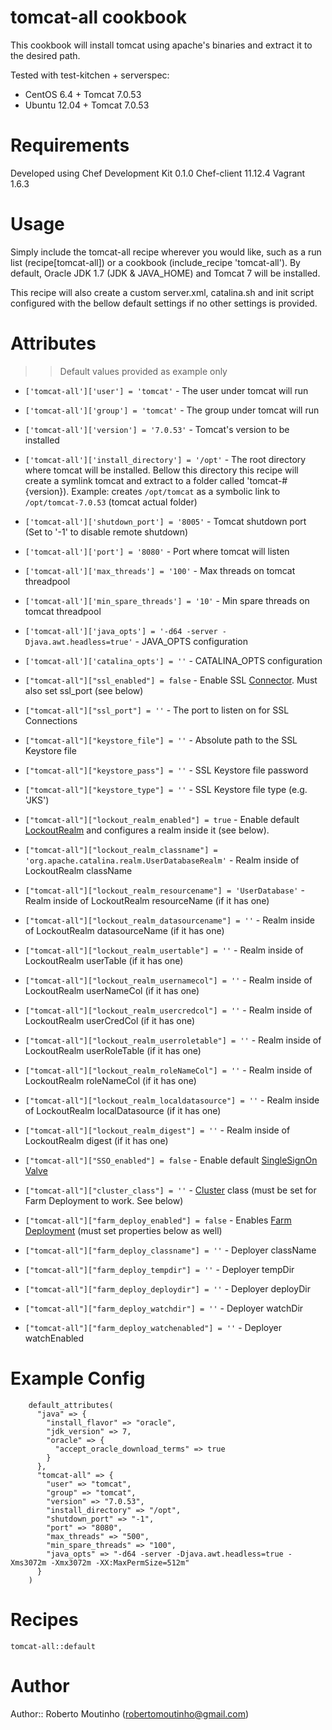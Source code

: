 # tomcat-all cookbook

This cookbook will install tomcat using apache's binaries and extract it to the desired path.

Tested with test-kitchen + serverspec:

- CentOS 6.4 + Tomcat 7.0.53
- Ubuntu 12.04 + Tomcat 7.0.53

# Requirements

Developed using
	Chef Development Kit 0.1.0
	Chef-client 11.12.4
	Vagrant 1.6.3

# Usage

Simply include the tomcat-all recipe wherever you would like, such as a run
list (recipe[tomcat-all]) or a cookbook (include_recipe 'tomcat-all').
By default, Oracle JDK 1.7 (JDK & JAVA_HOME) and Tomcat 7 will be installed.

This recipe will also create a custom server.xml, catalina.sh and init script
configured with the bellow default settings if no other settings is provided.

# Attributes

>> Default values provided as example only

* `['tomcat-all']['user'] = 'tomcat'` - The user under tomcat will run

* `['tomcat-all']['group'] = 'tomcat'` - The group under tomcat will run

* `['tomcat-all']['version'] = '7.0.53'` - Tomcat's version to be installed

* `['tomcat-all']['install_directory'] = '/opt'` - The root directory where tomcat will be installed.
 Bellow this directory this recipe will create a symlink tomcat and extract to a folder called 'tomcat-#{version}).
 Example: creates `/opt/tomcat` as a symbolic link to `/opt/tomcat-7.0.53` (tomcat actual folder)

* `['tomcat-all']['shutdown_port'] = '8005'` - Tomcat shutdown port (Set to '-1' to disable remote shutdown)

* `['tomcat-all']['port'] = '8080'` - Port where tomcat will listen

* `['tomcat-all']['max_threads'] = '100'` - Max threads on tomcat threadpool

* `['tomcat-all']['min_spare_threads'] = '10'` - Min spare threads on tomcat threadpool

* `['tomcat-all']['java_opts'] = '-d64 -server -Djava.awt.headless=true'` - JAVA_OPTS configuration

* `['tomcat-all']['catalina_opts'] = ''` - CATALINA_OPTS configuration

* `["tomcat-all"]["ssl_enabled"] = false` - Enable SSL [Connector](http://tomcat.apache.org/tomcat-7.0-doc/config/http.html). Must also set ssl_port (see below)

* `["tomcat-all"]["ssl_port"] = ''` - The port to listen on for SSL Connections

* `["tomcat-all"]["keystore_file"] = ''` - Absolute path to the SSL Keystore file

* `["tomcat-all"]["keystore_pass"] = ''` - SSL Keystore file password

* `["tomcat-all"]["keystore_type"] = ''` - SSL Keystore file type (e.g. 'JKS')

* `["tomcat-all"]["lockout_realm_enabled"] = true` - Enable default [LockoutRealm](http://tomcat.apache.org/tomcat-7.0-doc/config/realm.html#LockOut_Realm_-_org.apache.catalina.realm.LockOutRealm) and configures a realm inside it (see below).

* `["tomcat-all"]["lockout_realm_classname"] = 'org.apache.catalina.realm.UserDatabaseRealm'` - Realm inside of LockoutRealm className

* `["tomcat-all"]["lockout_realm_resourcename"] = 'UserDatabase'` - Realm inside of LockoutRealm resourceName (if it has one)

* `["tomcat-all"]["lockout_realm_datasourcename"] = ''` - Realm inside of LockoutRealm datasourceName (if it has one)

* `["tomcat-all"]["lockout_realm_usertable"] = ''` - Realm inside of LockoutRealm userTable (if it has one)

* `["tomcat-all"]["lockout_realm_usernamecol"] = ''` - Realm inside of LockoutRealm userNameCol (if it has one)

* `["tomcat-all"]["lockout_realm_usercredcol"] = ''` - Realm inside of LockoutRealm userCredCol (if it has one)

* `["tomcat-all"]["lockout_realm_userroletable"] = ''` - Realm inside of LockoutRealm userRoleTable (if it has one)

* `["tomcat-all"]["lockout_realm_roleNameCol"] = ''` - Realm inside of LockoutRealm roleNameCol (if it has one)

* `["tomcat-all"]["lockout_realm_localdatasource"] = ''` - Realm inside of LockoutRealm localDatasource (if it has one)

* `["tomcat-all"]["lockout_realm_digest"] = ''` - Realm inside of LockoutRealm digest (if it has one)

* `["tomcat-all"]["SSO_enabled"] = false` - Enable default [SingleSignOn Valve](http://tomcat.apache.org/tomcat-7.0-doc/config/valve.html#Single_Sign_On_Valve)

* `["tomcat-all"]["cluster_class"] = ''` - [Cluster](http://tomcat.apache.org/tomcat-7.0-doc/config/cluster.html) class (must be set for Farm Deployment to work. See below)

* `["tomcat-all"]["farm_deploy_enabled"] = false` - Enables [Farm Deployment](http://tomcat.apache.org/tomcat-7.0-doc/config/cluster-deployer.html) (must set properties below as well)

* `["tomcat-all"]["farm_deploy_classname"] = ''` - Deployer className

* `["tomcat-all"]["farm_deploy_tempdir"] = ''` - Deployer tempDir

* `["tomcat-all"]["farm_deploy_deploydir"] = ''` - Deployer deployDir

* `["tomcat-all"]["farm_deploy_watchdir"] = ''` - Deployer watchDir

* `["tomcat-all"]["farm_deploy_watchenabled"] = ''` - Deployer watchEnabled

# Example Config

```
	default_attributes(
	  "java" => {
	    "install_flavor" => "oracle",
	    "jdk_version" => 7,
	    "oracle" => {
	      "accept_oracle_download_terms" => true
	    }
	  },
	  "tomcat-all" => {
	    "user" => "tomcat",
	    "group" => "tomcat",
	    "version" => "7.0.53",
	    "install_directory" => "/opt",
	    "shutdown_port" => "-1",
	    "port" => "8080",
	    "max_threads" => "500",
	    "min_spare_threads" => "100",
	    "java_opts" => "-d64 -server -Djava.awt.headless=true -Xms3072m -Xmx3072m -XX:MaxPermSize=512m"
	  }
	)
```

# Recipes

	tomcat-all::default

# Author

Author:: Roberto Moutinho (robertomoutinho@gmail.com)
